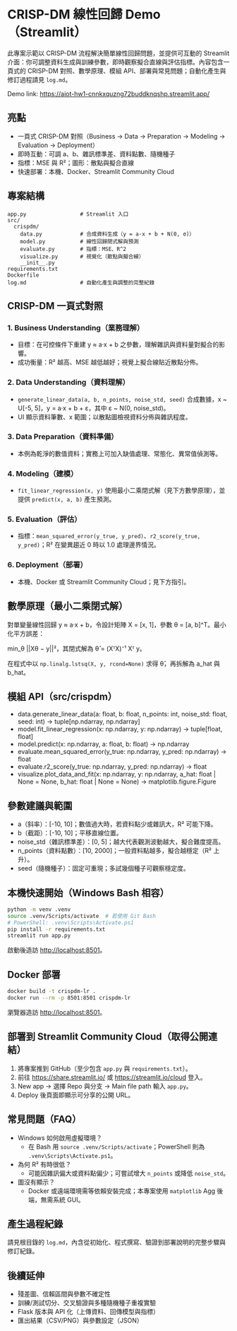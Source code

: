 # CRISP-DM 線性回歸 Demo（Streamlit）

此專案示範以 CRISP-DM 流程解決簡單線性回歸問題，並提供可互動的 Streamlit 介面：你可調整資料生成與訓練參數，即時觀察擬合直線與評估指標。內容包含一頁式的 CRISP-DM 對照、數學原理、模組 API、部署與常見問題；自動化產生與修訂過程請見 `log.md`。

Demo link: <https://aiot-hw1-cnnkxquzng72buddknqshp.streamlit.app/>

## 亮點

- 一頁式 CRISP-DM 對照（Business → Data → Preparation → Modeling → Evaluation → Deployment）
- 即時互動：可調 a、b、雜訊標準差、資料點數、隨機種子
- 指標：MSE 與 R²；圖形：散點與擬合直線
- 快速部署：本機、Docker、Streamlit Community Cloud

## 專案結構

```
app.py                 # Streamlit 入口
src/
  crispdm/
    data.py            # 合成資料生成（y = a·x + b + N(0, σ)）
    model.py           # 線性回歸閉式解與預測
    evaluate.py        # 指標：MSE、R^2
    visualize.py       # 視覺化（散點與擬合線）
    __init__.py
requirements.txt
Dockerfile
log.md                 # 自動化產生與調整的完整紀錄
```

## CRISP-DM 一頁式對照

### 1. Business Understanding（業務理解）

- 目標：在可控條件下重建 y ≈ a·x + b 之參數，理解雜訊與資料量對擬合的影響。
- 成功衡量：R² 越高、MSE 越低越好；視覺上擬合線貼近散點分佈。

### 2. Data Understanding（資料理解）

- `generate_linear_data(a, b, n_points, noise_std, seed)` 合成數據，x ~ U[-5, 5]，y = a·x + b + ε，其中 ε ~ N(0, noise_std)。
- UI 顯示資料筆數、x 範圍；以散點圖檢視資料分佈與雜訊程度。

### 3. Data Preparation（資料準備）

- 本例為乾淨的數值資料；實務上可加入缺值處理、常態化、異常值偵測等。

### 4. Modeling（建模）

- `fit_linear_regression(x, y)` 使用最小二乘閉式解（見下方數學原理），並提供 `predict(x, a, b)` 產生預測。

### 5. Evaluation（評估）

- 指標：`mean_squared_error(y_true, y_pred)`、`r2_score(y_true, y_pred)`；R² 在變異趨近 0 時以 1.0 處理邊界情況。

### 6. Deployment（部署）

- 本機、Docker 或 Streamlit Community Cloud；見下方指引。

## 數學原理（最小二乘閉式解）

對單變量線性回歸 y ≈ a·x + b，令設計矩陣 X = [x, 1]，參數 θ = [a, b]^T。最小化平方誤差：

min_θ ||Xθ − y||²，其閉式解為 θ̂ = (XᵀX)⁻¹ Xᵀ y。

在程式中以 `np.linalg.lstsq(X, y, rcond=None)` 求得 θ̂，再拆解為 a_hat 與 b_hat。

## 模組 API（src/crispdm）

- data.generate_linear_data(a: float, b: float, n_points: int, noise_std: float, seed: int) -> tuple[np.ndarray, np.ndarray]
- model.fit_linear_regression(x: np.ndarray, y: np.ndarray) -> tuple[float, float]
- model.predict(x: np.ndarray, a: float, b: float) -> np.ndarray
- evaluate.mean_squared_error(y_true: np.ndarray, y_pred: np.ndarray) -> float
- evaluate.r2_score(y_true: np.ndarray, y_pred: np.ndarray) -> float
- visualize.plot_data_and_fit(x: np.ndarray, y: np.ndarray, a_hat: float | None = None, b_hat: float | None = None) -> matplotlib.figure.Figure

## 參數建議與範圍

- a（斜率）：[-10, 10]；數值過大時，若資料點少或雜訊大，R² 可能下降。
- b（截距）：[-10, 10]；平移直線位置。
- noise_std（雜訊標準差）：[0, 5]；越大代表觀測波動越大，擬合難度提高。
- n_points（資料點數）：[10, 2000]；一般資料點越多，擬合越穩定（R² 上升）。
- seed（隨機種子）：固定可重現；多試幾個種子可觀察穩定度。

## 本機快速開始（Windows Bash 相容）

```bash
python -m venv .venv
source .venv/Scripts/activate  # 若使用 Git Bash
# PowerShell: .venv\Scripts\Activate.ps1
pip install -r requirements.txt
streamlit run app.py
```

啟動後造訪 <http://localhost:8501>。

## Docker 部署

```bash
docker build -t crispdm-lr .
docker run --rm -p 8501:8501 crispdm-lr
```

瀏覽器造訪 <http://localhost:8501>。

## 部署到 Streamlit Community Cloud（取得公開連結）

1. 將專案推到 GitHub（至少包含 `app.py` 與 `requirements.txt`）。
2. 前往 <https://share.streamlit.io/> 或 <https://streamlit.io/cloud> 登入。
3. New app → 選擇 Repo 與分支 → Main file path 輸入 `app.py`。
4. Deploy 後頁面即顯示可分享的公開 URL。

## 常見問題（FAQ）

- Windows 如何啟用虛擬環境？
  - 在 Bash 用 `source .venv/Scripts/activate`；PowerShell 則為 `.venv\Scripts\Activate.ps1`。
- 為何 R² 有時很低？
  - 可能因雜訊偏大或資料點偏少；可嘗試增大 `n_points` 或降低 `noise_std`。
- 圖沒有顯示？
  - Docker 或遠端環境需等依賴安裝完成；本專案使用 `matplotlib` Agg 後端，無需系統 GUI。

## 產生過程紀錄

請見根目錄的 `log.md`，內含從初始化、程式撰寫、驗證到部署說明的完整步驟與修訂紀錄。

## 後續延伸

- 殘差圖、信賴區間與參數不確定性
- 訓練/測試切分、交叉驗證與多種隨機種子重複實驗
- Flask 版本與 API 化（上傳資料、回傳模型與指標）
- 匯出結果（CSV/PNG）與參數設定（JSON）

